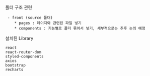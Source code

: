폴더 구조 관련

```
 - front (source 폴더)
	* pages : 페이지와 관련된 파일 넣기
	* components : 기능별로 폴더 묶어서 넣기, 세부적으로는 추후 논의 예정
```


설치된 Library

```
react
react-router-dom
styled-components
axios
bootstrap
recharts
```